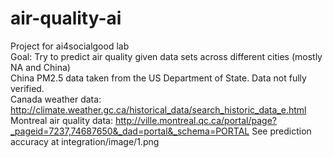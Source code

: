 # air-quality-ai
Project for ai4socialgood lab 
</br>
Goal: Try to predict air quality given data sets across different cities (mostly NA and China) 
</br>
China PM2.5 data taken from the US Department of State. Data not fully verified. 
</br>
Canada weather data: http://climate.weather.gc.ca/historical_data/search_historic_data_e.html
</br>
Montreal air quality data: http://ville.montreal.qc.ca/portal/page?_pageid=7237,74687650&_dad=portal&_schema=PORTAL
See prediction accuracy at integration/image/1.png
